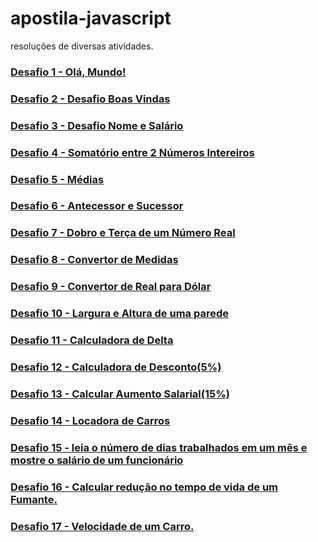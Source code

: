 # apostila-javascript
resoluções de diversas atividades.
 
<h3><a href="https://kawecz.github.io/apostila-javascript/d01/index.html">Desafio 1 - Olá, Mundo! </a></h3>
<h3><a href="https://kawecz.github.io/apostila-javascript/d02/index.html">Desafio 2 - Desafio Boas Vindas </a></h3>
<h3><a href="https://kawecz.github.io/apostila-javascript/d03/index.html">Desafio 3 - Desafio Nome e Salário </a></h3>
<h3><a href="https://kawecz.github.io/apostila-javascript/d04/index.html">Desafio 4 - Somatório entre 2 Números Intereiros </a></h3>
<h3><a href = "https://kawecz.github.io/apostila-javascript/d05/index.html">Desafio 5 - Médias</h3>
<h3><a href = "https://kawecz.github.io/apostila-javascript/d06/index.html">Desafio 6 - Antecessor e Sucessor</h3>
<h3><a href = "https://kawecz.github.io/apostila-javascript/d07/index.html">Desafio 7 - Dobro e Terça de um Número Real</h3>
<h3><a href = "https://kawecz.github.io/apostila-javascript/d08/index.html">Desafio 8 - Convertor de Medidas</h3>
<h3><a href = "https://kawecz.github.io/apostila-javascript/d09/index.html">Desafio 9 - Convertor de Real para Dólar</h3>
<h3><a href = "https://kawecz.github.io/apostila-javascript/d10/index.html">Desafio 10 - Largura e Altura de uma parede</h3>
<h3><a href = "https://kawecz.github.io/apostila-javascript/d11/index.html">Desafio 11 - Calculadora de Delta</h3>
<h3><a href = "https://kawecz.github.io/apostila-javascript/d12/index.html">Desafio 12 - Calculadora de Desconto(5%)</h3>
<h3><a href = "https://kawecz.github.io/apostila-javascript/d13/index.html">Desafio 13 - Calcular Aumento Salarial(15%)</h3>
<h3><a href = "https://kawecz.github.io/apostila-javascript/d14/index.html">Desafio 14 - Locadora de Carros</h3>
<h3><a href = "https://kawecz.github.io/apostila-javascript/d15/index.html">Desafio 15 - leia o número de dias trabalhados em um mês e mostre o
        salário de um funcionário</h3>
<h3><a href = "https://kawecz.github.io/apostila-javascript/d16/index.html">Desafio 16 - Calcular redução no tempo de vida de um Fumante.</h3>
<h3><a href = "https://kawecz.github.io/apostila-javascript/d17/index.html">Desafio 17 - Velocidade de um Carro.</h3>
